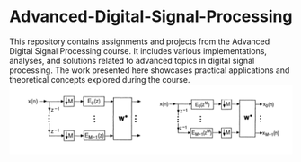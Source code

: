 # Advanced-Digital-Signal-Processing
This repository contains assignments and projects from the Advanced Digital Signal Processing course. It includes various implementations, analyses, and solutions related to advanced topics in digital signal processing. The work presented here showcases practical applications and theoretical concepts explored during the course.
![dft!](Image/DFTfilterbank.png)